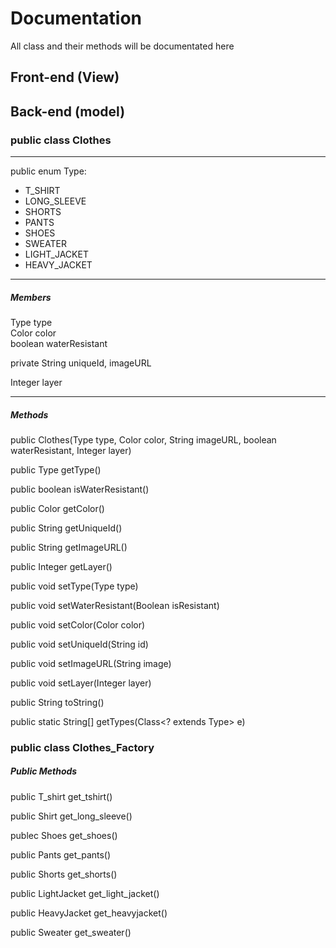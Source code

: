 # Documentation

All class and their methods will be documentated here

## Front-end (View)

## Back-end (model)

### public class Clothes 

--- 

public enum Type:

* T_SHIRT
* LONG_SLEEVE
* SHORTS
* PANTS
* SHOES
* SWEATER
* LIGHT_JACKET
* HEAVY_JACKET

--- 

##### Members

Type type  
Color color  
boolean waterResistant  

private String uniqueId, imageURL  

Integer layer  

---

##### Methods 

public Clothes(Type type, Color color, String imageURL, boolean waterResistant, Integer layer)

public Type getType()

public boolean isWaterResistant()

public Color getColor()

public String getUniqueId()

public String getImageURL()
    
public Integer getLayer() 

public void setType(Type type)

public void setWaterResistant(Boolean isResistant)

public void setColor(Color color)

public void setUniqueId(String id)

public void setImageURL(String image)
    
public void setLayer(Integer layer) 

public String toString()

public static String[] getTypes(Class<? extends Type> e) 

### public class Clothes_Factory 

##### Public Methods

public T_shirt get_tshirt()

public Shirt get_long_sleeve()

publec Shoes get_shoes()

public Pants get_pants()

public Shorts get_shorts()

public LightJacket get_light_jacket()

public HeavyJacket get_heavyjacket()

public Sweater get_sweater()

